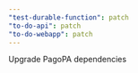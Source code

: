 ```yaml
---
"test-durable-function": patch
"to-do-api": patch
"to-do-webapp": patch
---
```


Upgrade PagoPA dependencies
